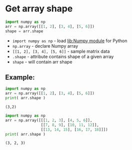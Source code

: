 # Get array shape

```python
import numpy as np
arr = np.array([[1, 2], [3, 4], [5, 6]])
shape = arr.shape
```

- `import numpy as np` - load [lib:Numpy module](/python-numpy/how-to-install-python-numpy-lib) for Python
- `np.array` - declare Numpy array
- `[[1, 2], [3, 4], [5, 6]]` - sample matrix data
- `.shape` - attribute contains shape of a given array
- `shape` - will contain arr shape

## Example: 
```python
import numpy as np
arr = np.array([[1, 2], [3, 4], [5, 6]])
print( arr.shape )
```
```
(3,2)
```
```python
import numpy as np
arr = np.array([[[1, 2, 3], [4, 5, 6]],
                [[7, 8, 9], [10, 11, 12]],
                [[13, 14, 15], [16, 17, 18]]])
print( arr.shape )
```
```
(3, 2, 3)
```